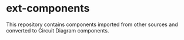 ext-components
==============

This repository contains components imported from other sources and converted to
Circuit Diagram components.

